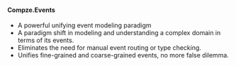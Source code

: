 ﻿#### Compze.Events
* A powerful unifying event modeling paradigm
* A paradigm shift in modeling and understanding a complex domain in terms of its events.
* Eliminates the need for manual event routing or type checking.
* Unifies fine-grained and coarse-grained events, no more false dilemma.
